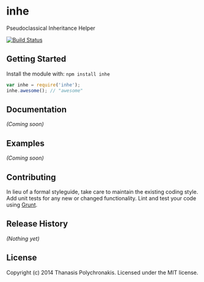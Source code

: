 # inhe 

Pseudoclassical Inheritance Helper

[![Build Status](https://secure.travis-ci.org/thanpolas/inhe.png?branch=master)](http://travis-ci.org/thanpolas/inhe)


## Getting Started
Install the module with: `npm install inhe`

```javascript
var inhe = require('inhe');
inhe.awesome(); // "awesome"
```

## Documentation
_(Coming soon)_

## Examples
_(Coming soon)_

## Contributing
In lieu of a formal styleguide, take care to maintain the existing coding style. Add unit tests for any new or changed functionality. Lint and test your code using [Grunt](http://gruntjs.com/).

## Release History
_(Nothing yet)_

## License
Copyright (c) 2014 Thanasis Polychronakis. Licensed under the MIT license.

